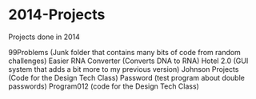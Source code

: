 # 2014-Projects
Projects done in 2014

99Problems (Junk folder that contains many bits of code from random challenges)
Easier RNA Converter (Converts DNA to RNA)
Hotel 2.0 (GUI system that adds a bit more to my previous version)
Johnson Projects	(Code for the Design Tech Class)
Password	(test program about double passwords)
Program012	(code for the Design Tech Class)

